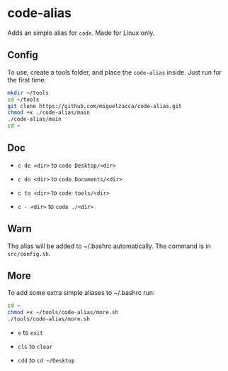 # code-alias

Adds an simple alias for `code`. Made for Linux only.

## Config

To use, create a tools folder, and place the `code-alias` inside. Just run for the first time:

```bash
mkdir ~/tools
cd ~/tools
git clone https://github.com/miguelzacca/code-alias.git
chmod +x ./code-alias/main
./code-alias/main
cd ~
```

## Doc

- `c de <dir>` to `code Desktop/<dir>`

- `c do <dir>` to `code Documents/<dir>`

- `c to <dir>` to `code tools/<dir>`

- `c - <dir>` to `code ./<dir>`

## Warn

The alias will be added to ~/.bashrc automatically. The command is in `src/config.sh`.

## More

To add some extra simple aliases to ~/.bashrc run:

```bash
cd ~
chmod +x ~/tools/code-alias/more.sh
./tools/code-alias/more.sh
```
- `e` to `exit`

- `cls` to `clear`

- `cdd` to `cd ~/Desktop`
